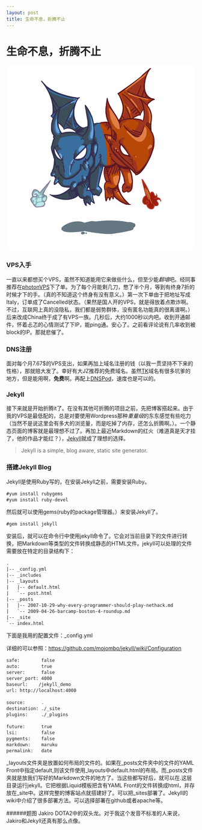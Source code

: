 ```yaml
---
layout: post
title: 生命不息，折腾不止
---
```

# 生命不息，折腾不止

![Jakiro](/img/jakiro.png)

### VPS入手
一直以来都想买个VPS，虽然不知道能用它来做些什么，但至少能*翻墙*吧。经同事推荐在[photonVPS][1]下了单。为了每个月能剩几刀，憋了半个月，等到有终身7折的时候才下的手。（真的不知道这个终身有没有意义。）第一次下单由于把地址写成Italy，订单成了Cancelled状态。（果然是国人开的VPS，就是得放着点欺诈啊。不过，互联网上真的没隐私，我们都是弱势群体，没有匿名功能真的很离谱啊。）后来改成China终于成了有VPS一族。几秒后，大约1000秒以内吧。收到开通邮件，怀着忐忑的心情测试了下IP，能ping通。安心了。之前看评论说有几率收到被block的IP。那就悲催了。

[1]: http://www.photonvps.com/

### DNS注册
面对每个月7.67$的VPS支出，如果再加上域名注册的钱（以我一贯坚持不下来的性格），那就赔大发了。幸好有大JZ推荐的免费域名。虽然[TK][2]域名有很多坑爹的地方，但是能用啊，**免费**啊。再配上[DNSPod][3]，速度也是可以的。

[2]: http://www.dot.tk/
[3]: https://www.dnspod.cn/

### Jekyll
接下来就是开始折腾it了。在没有其他可折腾的项目之前，先把博客搭起来。由于我的VPS是最低配的，总是对要使用Wordpress那种*重量级*的东东感觉有些吃力（当然不是说这里会有多大的浏览量，而是吃掉了内存，还怎么折腾啊。）。一个静态页面的博客就是最理想不过了。再加上最近Markdown的红火（难道真是天才挂了，他的作品才能红？），[Jekyll][4]就成了理想的选择。

[4]: http://jekyllrb.com/

> Jekyll is a simple, blog aware, static site generator.

### 搭建Jekyll Blog
Jekyll是使用Ruby写的，在安装Jekyll之前，需要安装Ruby。

    #yum install rubygems
    #yum install ruby-devel

然后就可以使用gems(ruby的package管理器。）来安装Jekyll了。

    #gem install jekyll

安装后，就可以在命令行中使用jekyll命令了。它会对当前目录下的文件进行转换，把Markdown等类型的文件转换成静态的HTML文件。jekyll可以处理的文件需要放在特定的目录结构下：

    .
    |-- _config.yml
    |-- _includes
    |-- _layouts
    |   |-- default.html
    |   `-- post.html
    |-- _posts
    |   |-- 2007-10-29-why-every-programmer-should-play-nethack.md
    |   `-- 2009-04-26-barcamp-boston-4-roundup.md
    |-- _site
    `-- index.html
    
下面是我用的配置文件：_config.yml 

详细的可以参照：<https://github.com/mojombo/jekyll/wiki/Configuration>

    safe:        false
    auto:        true
    server:      false
    server_port: 4000
    baseurl:    /jekyll_demo
    url: http://localhost:4000
    
    source:      .
    destination: ./_site
    plugins:     ./_plugins
    
    future:      true
    lsi:         false
    pygments:    false
    markdown:    maruku
    permalink:   date
    
\_layouts文件夹是放置如何布局的文件的。如果在\_posts文件夹中的文件的YAML Front中指定default,则该文件使用\_layouts中default.html的布局。而\_posts文件夹就是放我们写好的Markdown文件的地方了。当这些都写好后，就可以在.这层目录运行jekyll。它把根据Liquid模板把含有YAML Front的文件转换成html，并存放在\_site中。这样完整的博客站点就搭建好了。可以把\_sites部署了。Jekyll的wiki中介绍了很多部署方法。可以选择部署在github或者apache等。


######题图
Jakiro DOTA2中的双头龙。对于我这个发音不标准的人来说，Jakiro和Jekyll还真有那么点像。


